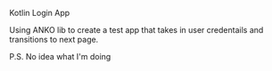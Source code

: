 Kotlin Login App

Using ANKO lib to create a test app that takes in user credentails and transitions to next page.

P.S. No idea what I'm doing